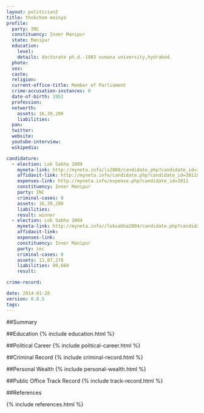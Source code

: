 ```yaml
---
layout: politician2
title: thokchom meinya
profile: 
  party: INC
  constituency: Inner Manipur
  state: Manipur
  education: 
    level: 
    details: doctorate ph.d.-1983 osmana university,hydrabad.
  photo: 
  sex: 
  caste: 
  religion: 
  current-office-title: Member of Parliament
  crime-accusation-instances: 0
  date-of-birth: 1952
  profession: 
  networth: 
    assets: 16,39,200
    liabilities: 
  pan: 
  twitter: 
  website: 
  youtube-interview: 
  wikipedia: 

candidature: 
  - election: Lok Sabha 2009
    myneta-link: http://myneta.info/ls2009/candidate.php?candidate_id=3811
    affidavit-link: http://myneta.info/candidate.php?candidate_id=3811&scan=original
    expenses-link: http://myneta.info/expense.php?candidate_id=3811
    constituency: Inner Manipur 
    party: INC
    criminal-cases: 0
    assets: 16,39,200
    liabilities: 
    result: winner 
  - election: Lok Sabha 2004
    myneta-link: http://myneta.info//loksabha2004/candidate.php?candidate_id=2700
    affidavit-link: 
    expenses-link: 
    constituency: Inner Manipur 
    party: inc
    criminal-cases: 0
    assets: 11,07,278
    liabilities: 80,660
    result:  

crime-record: 

date: 2014-01-28
version: 0.0.5
tags: 
---
```

##Summary


##Education
{% include education.html %}


##Political Career
{% include political-career.html %}


##Criminal Record
{% include criminal-record.html %}


##Personal Wealth
{% include personal-wealth.html %}


##Public Office Track Record
{% include track-record.html %}


##References


{% include references.html %}